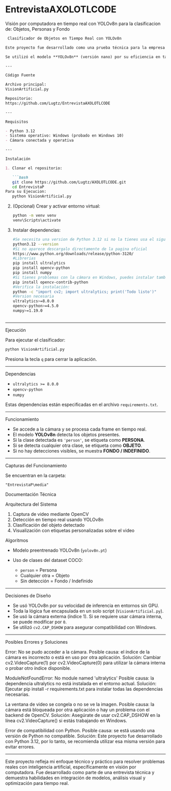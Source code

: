 # EntrevistaAXOLOTLCODE
Visión por computadora en tiempo real con YOLOv8n para la clasificacion de: Objetos, Personas y Fondo

````markdown
 Clasificador de Objetos en Tiempo Real con YOLOv8n

Este proyecto fue desarrollado como una prueba técnica para la empresa **AXOLOTLCODE**, con el objetivo de demostrar habilidades en visión por computadora en tiempo real utilizando modelos de detección optimizados. El sistema identifica si frente a la cámara hay una persona, un objeto o si no hay ninguna detección (fondo).

Se utilizó el modelo **YOLOv8n** (versión nano) por su eficiencia en tareas en tiempo real, balanceando velocidad y precisión. Todo el código está implementado en un único script para mantenerlo compacto, entendible y portátil.

---

Código Fuente

Archivo principal:  
VisionArtificial.py

Repositorio:  
https://github.com/Lugtz/EntrevistaAXOLOTLCODE

---

Requisitos

- Python 3.12
- Sistema operativo: Windows (probado en Windows 10)
- Cámara conectada y operativa

---

Instalación

1. Clonar el repositorio:

   ```bash
   git clone https://github.com/Lugtz/AXOLOTLCODE.git
   cd EntrevistaP
Para su Ejecucion:
   python VisionArtificial.py
````

2. (Opcional) Crear y activar entorno virtual:

   ```bash
   python -m venv venv
   venv\Scripts\activate
   ```

3. Instalar dependencias:

   ```bash
   #Se necesita una version de Python 3.12 si no la tienes usa el siguiente comando 
   python3.12 --version
   #Si no aparece descargalo directamente de la pagina oficial 
   https://www.python.org/downloads/release/python-3120/ 
   #Librerias
   pip install ultralytics
   pip install opencv-python
   pip install numpy
   #Si tienes problemas con la cámara en Windows, puedes instalar también:
   pip install opencv-contrib-python
   #Verifica la instalación:
   python -c "import cv2; import ultralytics; print('Todo listo')"
   #Version necesaria
   ultralytics>=8.0.0
   opencv-python>=4.5.0
   numpy>=1.19.0
  

   ```

---

 Ejecución

Para ejecutar el clasificador:

```bash
python VisionArtificial.py
```

Presiona la tecla `q` para cerrar la aplicación.

---

Dependencias

* `ultralytics >= 8.0.0`
* `opencv-python`
* `numpy`

Estas dependencias están especificadas en el archivo `requirements.txt`.

---

Funcionamiento

* Se accede a la cámara y se procesa cada frame en tiempo real.
* El modelo **YOLOv8n** detecta los objetos presentes.
* Si la clase detectada es `'person'`, se etiqueta como **PERSONA**.
* Si se detecta cualquier otra clase, se etiqueta como **OBJETO**.
* Si no hay detecciones visibles, se muestra **FONDO / INDEFINIDO**.

---

 Capturas del Funcionamiento

Se encuentran en la carpeta:

```
"EntrevistaP\media"
```


 Documentación Técnica

Arquitectura del Sistema

1. Captura de video mediante OpenCV
2. Detección en tiempo real usando YOLOv8n
3. Clasificación del objeto detectado
4. Visualización con etiquetas personalizadas sobre el video

 Algoritmos

* Modelo preentrenado YOLOv8n (`yolov8n.pt`)
* Uso de clases del dataset COCO:

  * `person` = Persona
  * Cualquier otra = Objeto
  * Sin detección = Fondo / Indefinido

---
 Decisiones de Diseño

* Se usó YOLOv8n por su velocidad de inferencia en entornos sin GPU.
* Toda la lógica fue encapsulada en un solo script (`VisionArtificial.py`).
* Se usó la cámara externa (índice 1). Si se requiere usar cámara interna, se puede modificar por `0`.
* Se utilizó `cv2.CAP_DSHOW` para asegurar compatibilidad con Windows.

---

 Posibles Errores y Soluciones

Error: No se pudo acceder a la cámara.
Posible causa: el índice de la cámara es incorrecto o está en uso por otra aplicación.
Solución: Cambiar cv2.VideoCapture(1) por cv2.VideoCapture(0) para utilizar la cámara interna o probar otro índice disponible.

ModuleNotFoundError: No module named 'ultralytics'
Posible causa: la dependencia ultralytics no está instalada en el entorno actual.
Solución: Ejecutar pip install -r requirements.txt para instalar todas las dependencias necesarias.

La ventana de video se congela o no se ve la imagen.
Posible causa: la cámara está bloqueada por otra aplicación o hay un problema con el backend de OpenCV.
Solución: Asegúrate de usar cv2.CAP_DSHOW en la línea cv2.VideoCapture() si estás trabajando en Windows.

Error de compatibilidad con Python.
Posible causa: se está usando una versión de Python no compatible.
Solución: Este proyecto fue desarrollado con Python 3.12, por lo tanto, se recomienda utilizar esa misma versión para evitar errores.

---

Este proyecto refleja mi enfoque técnico y práctico para resolver problemas reales con inteligencia artificial, específicamente en visión por computadora. Fue desarrollado como parte de una entrevista técnica y demuestra habilidades en integración de modelos, análisis visual y optimización para tiempo real.

````
